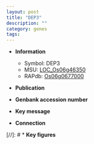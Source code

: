 ```yaml
---
layout: post
title: "DEP3"
description: ""
category: genes
tags: 
---
```


* **Information**  
    + Symbol: DEP3  
    + MSU: [LOC_Os06g46350](http://rice.uga.edu/cgi-bin/ORF_infopage.cgi?orf=LOC_Os06g46350)  
    + RAPdb: [Os06g0677000](http://rapdb.dna.affrc.go.jp/viewer/gbrowse_details/irgsp1?name=Os06g0677000)  

* **Publication**  

* **Genbank accession number**  

* **Key message**  

* **Connection**  

[//]: # * **Key figures**  


